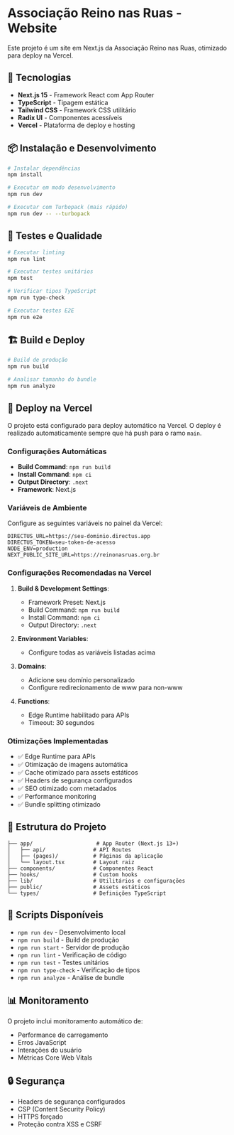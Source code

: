 # Associação Reino nas Ruas - Website

Este projeto é um site em Next.js da Associação Reino nas Ruas, otimizado para deploy na Vercel.

## 🚀 Tecnologias

- **Next.js 15** - Framework React com App Router
- **TypeScript** - Tipagem estática
- **Tailwind CSS** - Framework CSS utilitário
- **Radix UI** - Componentes acessíveis
- **Vercel** - Plataforma de deploy e hosting

## 📦 Instalação e Desenvolvimento

```bash
# Instalar dependências
npm install

# Executar em modo desenvolvimento
npm run dev

# Executar com Turbopack (mais rápido)
npm run dev -- --turbopack
```

## 🧪 Testes e Qualidade

```bash
# Executar linting
npm run lint

# Executar testes unitários
npm test

# Verificar tipos TypeScript
npm run type-check

# Executar testes E2E
npm run e2e
```

## 🏗️ Build e Deploy

```bash
# Build de produção
npm run build

# Analisar tamanho do bundle
npm run analyze
```

## 🚀 Deploy na Vercel

O projeto está configurado para deploy automático na Vercel. O deploy é realizado automaticamente sempre que há push para o ramo `main`.

### Configurações Automáticas

- **Build Command**: `npm run build`
- **Install Command**: `npm ci`
- **Output Directory**: `.next`
- **Framework**: Next.js

### Variáveis de Ambiente

Configure as seguintes variáveis no painel da Vercel:

```env
DIRECTUS_URL=https://seu-dominio.directus.app
DIRECTUS_TOKEN=seu-token-de-acesso
NODE_ENV=production
NEXT_PUBLIC_SITE_URL=https://reinonasruas.org.br
```

### Configurações Recomendadas na Vercel

1. **Build & Development Settings**:
   - Framework Preset: Next.js
   - Build Command: `npm run build`
   - Install Command: `npm ci`
   - Output Directory: `.next`

2. **Environment Variables**:
   - Configure todas as variáveis listadas acima

3. **Domains**:
   - Adicione seu domínio personalizado
   - Configure redirecionamento de www para non-www

4. **Functions**:
   - Edge Runtime habilitado para APIs
   - Timeout: 30 segundos

### Otimizações Implementadas

- ✅ Edge Runtime para APIs
- ✅ Otimização de imagens automática
- ✅ Cache otimizado para assets estáticos
- ✅ Headers de segurança configurados
- ✅ SEO otimizado com metadados
- ✅ Performance monitoring
- ✅ Bundle splitting otimizado

## 📁 Estrutura do Projeto

```
├── app/                    # App Router (Next.js 13+)
│   ├── api/               # API Routes
│   ├── (pages)/           # Páginas da aplicação
│   └── layout.tsx         # Layout raiz
├── components/            # Componentes React
├── hooks/                 # Custom hooks
├── lib/                   # Utilitários e configurações
├── public/                # Assets estáticos
└── types/                 # Definições TypeScript
```

## 🔧 Scripts Disponíveis

- `npm run dev` - Desenvolvimento local
- `npm run build` - Build de produção
- `npm run start` - Servidor de produção
- `npm run lint` - Verificação de código
- `npm run test` - Testes unitários
- `npm run type-check` - Verificação de tipos
- `npm run analyze` - Análise de bundle

## 📊 Monitoramento

O projeto inclui monitoramento automático de:
- Performance de carregamento
- Erros JavaScript
- Interações do usuário
- Métricas Core Web Vitals

## 🔒 Segurança

- Headers de segurança configurados
- CSP (Content Security Policy)
- HTTPS forçado
- Proteção contra XSS e CSRF
